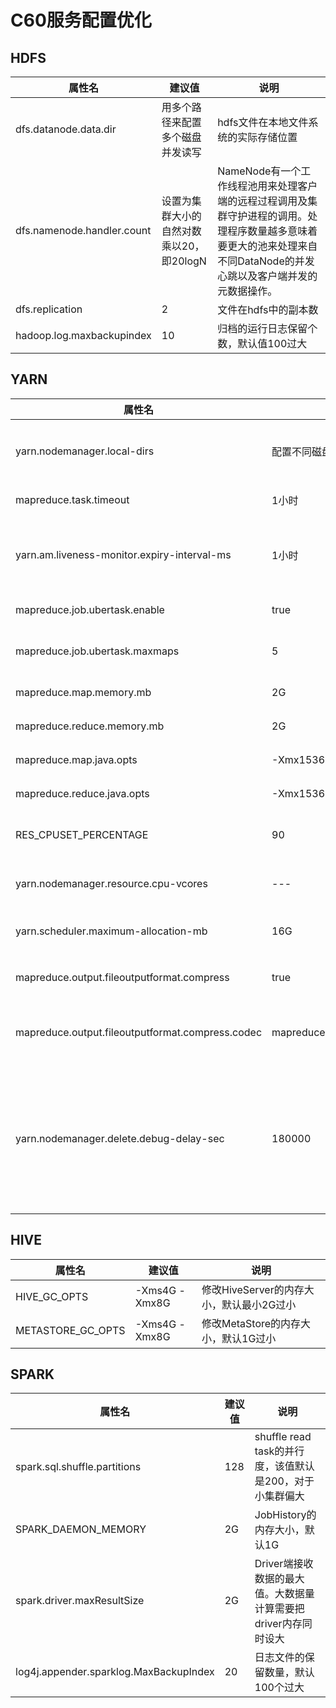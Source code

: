 # C60服务配置优化

## HDFS

|      属性名   |     建议值    |   说明    |
|      ---        |        ---       |    ---     |
|    dfs.datanode.data.dir   |       用多个路径来配置多个磁盘并发读写      |    hdfs文件在本地文件系统的实际存储位置   |
|    dfs.namenode.handler.count  |    设置为集群大小的自然对数乘以20，即20logN   |   NameNode有一个工作线程池用来处理客户端的远程过程调用及集群守护进程的调用。处理程序数量越多意味着要更大的池来处理来自不同DataNode的并发心跳以及客户端并发的元数据操作。  |
|    dfs.replication   |        2      |    文件在hdfs中的副本数    |
|    hadoop.log.maxbackupindex        |        10       |    归档的运行日志保留个数，默认值100过大     |


## YARN

|      属性名   |     建议值    |   说明    |
|      ---        |        ---       |    ---     |
|      yarn.nodemanager.local-dirs      |        配置不同磁盘的多个路径       |    计算任务本地化后的存储位置，多磁盘可以增加读写效率     |
|      mapreduce.task.timeout        |        1小时     |    mapreduce的超时时间，    |
|      yarn.am.liveness-monitor.expiry-interval-ms     |       1小时       |   认为NodeManager处于失效状态前的等待时间，默认十分钟     |
|      mapreduce.job.ubertask.enable        |        true       |    是否启用小计算任务的优化     |
|      mapreduce.job.ubertask.maxmaps        |        5       |    多少个map以内被判定使用uber优化     |
|      mapreduce.map.memory.mb        |        2G       |    map的默认内存 ，默认4G     |
|      mapreduce.reduce.memory.mb        |        2G       |    reduce的默认内存 ，默认4G     |
|      mapreduce.map.java.opts        |        -Xmx1536M       |     map的最大堆内存 ，默认2G     |
|      mapreduce.reduce.java.opts        |        -Xmx1536M       |     reduce的最大堆内存 ，默认2G     |
|      RES_CPUSET_PERCENTAGE        |        90       |    YARN可以使用的CPU核数比例，默认值100     |
|      yarn.nodemanager.resource.cpu-vcores        |        ---       |    根据实际配置决定，不要超过物理线程数的90%     |
|      yarn.scheduler.maximum-allocation-mb        |        16G       |    可以调度的最大容器内存，默认64G     |
|      mapreduce.output.fileoutputformat.compress        |        true       |    job的输出是否启用压缩，默认false     |
|      mapreduce.output.fileoutputformat.compress.codec        |    mapreduce.output.fileoutputformat.compress.codec   |    job启用压缩后的规则，建议snappy，纯文本压缩率达20%     |
|      yarn.nodemanager.delete.debug-delay-sec        |        180000       |    应用程序完成之后 NodeManager 的 DeletionService 删除应用程序的本地化文件和日志目录之前的时间（秒数）。默认为0    |


## HIVE

|      属性名   |     建议值    |   说明    |
|      ---        |        ---       |    ---     |
|  HIVE_GC_OPTS    |     -Xms4G -Xmx8G     |    修改HiveServer的内存大小，默认最小2G过小     |
|  METASTORE_GC_OPTS    |    -Xms4G -Xmx8G      |  修改MetaStore的内存大小，默认1G过小   |



## SPARK

|      属性名   |     建议值    |   说明    |
|      ---        |        ---       |    ---     |
|      spark.sql.shuffle.partitions        |       128    |   shuffle read task的并行度，该值默认是200，对于小集群偏大  |
|      SPARK_DAEMON_MEMORY        |        2G       |    JobHistory的内存大小，默认1G     |
|      spark.driver.maxResultSize        |        2G       |    Driver端接收数据的最大值。大数据量计算需要把driver内存同时设大     |
|      log4j.appender.sparklog.MaxBackupIndex     |      20       |    日志文件的保留数量，默认100个过大  |

